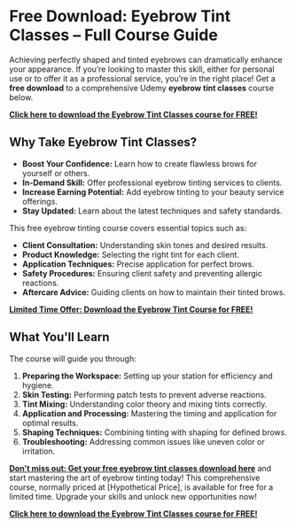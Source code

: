 # Free Download: Eyebrow Tint Classes – Full Course Guide

Achieving perfectly shaped and tinted eyebrows can dramatically enhance your appearance. If you’re looking to master this skill, either for personal use or to offer it as a professional service, you’re in the right place! Get a **free download** to a comprehensive Udemy **eyebrow tint classes** course below.

[**Click here to download the Eyebrow Tint Classes course for FREE!**](https://udemywork.com/eyebrow-tint-classes)

## Why Take Eyebrow Tint Classes?

*   **Boost Your Confidence:** Learn how to create flawless brows for yourself or others.
*   **In-Demand Skill:** Offer professional eyebrow tinting services to clients.
*   **Increase Earning Potential:** Add eyebrow tinting to your beauty service offerings.
*   **Stay Updated:** Learn about the latest techniques and safety standards.

This free eyebrow tinting course covers essential topics such as:

*   **Client Consultation:** Understanding skin tones and desired results.
*   **Product Knowledge:** Selecting the right tint for each client.
*   **Application Techniques:** Precise application for perfect brows.
*   **Safety Procedures:** Ensuring client safety and preventing allergic reactions.
*   **Aftercare Advice:** Guiding clients on how to maintain their tinted brows.

[**Limited Time Offer: Download the Eyebrow Tint Course for FREE!**](https://udemywork.com/eyebrow-tint-classes)

## What You'll Learn

The course will guide you through:

1.  **Preparing the Workspace:** Setting up your station for efficiency and hygiene.
2.  **Skin Testing:** Performing patch tests to prevent adverse reactions.
3.  **Tint Mixing:** Understanding color theory and mixing tints correctly.
4.  **Application and Processing:** Mastering the timing and application for optimal results.
5.  **Shaping Techniques:** Combining tinting with shaping for defined brows.
6.  **Troubleshooting:** Addressing common issues like uneven color or irritation.

**[Don't miss out: Get your free eyebrow tint classes download here](https://udemywork.com/eyebrow-tint-classes)** and start mastering the art of eyebrow tinting today! This comprehensive course, normally priced at \[Hypothetical Price], is available for free for a limited time. Upgrade your skills and unlock new opportunities now!

[**Click here to download the Eyebrow Tint Classes course for FREE!**](https://udemywork.com/eyebrow-tint-classes)
